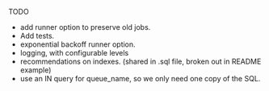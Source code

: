 TODO
- add runner option to preserve old jobs.
- Add tests.
- exponential backoff runner option.
- logging, with configurable levels
- recommendations on indexes. (shared in .sql file, broken out in README example)
- use an IN query for queue_name, so we only need one copy of the SQL.
